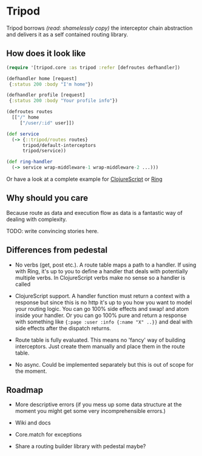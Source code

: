 # Tripod

Tripod borrows _(read: shamelessly copy)_ the interceptor chain abstraction and delivers it as a self contained routing library.

## How does it look like

```clj
(require '[tripod.core :as tripod :refer [defroutes defhandler])

(defhandler home [request]
 {:status 200 :body "I'm home"})

(defhandler profile [request]
 {:status 200 :body "Your profile info"})

(defroutes routes
  [["/" home
     ["/user/:id" user]])

(def service
  (-> {::tripod/routes routes}
      tripod/default-interceptors
      tripod/service))

(def ring-handler
  (-> service wrap-middleware-1 wrap-middleware-2 ...)))

```

Or have a look at a complete example for [ClojureScript](https://github.com/frankiesardo/tripod/blob/master/example/web/src/app/core.cljs) or [Ring](https://github.com/frankiesardo/tripod/blob/master/example/server/src/app/core.clj)

## Why should you care

Because route as data and execution flow as data is a fantastic way of dealing with complexity.

TODO: write convincing stories here.

## Differences from pedestal

- No verbs (get, post etc.). A route table maps a path to a handler.
If using with Ring, it's up to you to define a handler that deals with potentially multiple verbs.
In ClojureScript verbs make no sense so a handler is called

- ClojureScript support.
A handler function must return a context with a response but since this is no http it's up to you how you want to model your routing logic.
You can go 100% side effects and swap! and atom inside your handler.
Or you can go 100% pure and return a response with something like `{:page :user :info {:name "X" ..}}` and deal with side effects after the dispatch returns.

- Route table is fully evaluated. This means no 'fancy' way of building interceptors.
Just create them manually and place them in the route table.

- No async. Could be implemented separately but this is out of scope for the moment.


## Roadmap

- More descriptive errors (if you mess up some data structure at the moment you might get some very incomprehensible errors.)

- Wiki and docs

- Core.match for exceptions

- Share a routing builder library with pedestal maybe?
